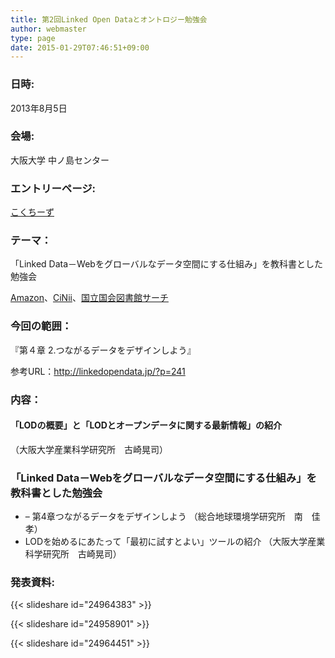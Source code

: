 ```yaml
---
title: 第2回Linked Open Dataとオントロジー勉強会
author: webmaster
type: page
date: 2015-01-29T07:46:51+09:00
---
```


### 日時:

2013年8月5日  

### 会場:

大阪大学 中ノ島センター  

### エントリーページ: 

[こくちーず][1]

### テーマ：

「Linked Data－Webをグローバルなデータ空間にする仕組み」を教科書とした勉強会  

[Amazon][2]、[CiNii][3]、[国立国会図書館サーチ][4]

### 今回の範囲：

『第４章 2.つながるデータをデザインしよう』  

参考URL：<http://linkedopendata.jp/?p=241>

### 内容：  

#### 「LODの概要」と「LODとオープンデータに関する最新情報」の紹介

（大阪大学産業科学研究所　古崎晃司）  

### 「Linked Data－Webをグローバルなデータ空間にする仕組み」を教科書とした勉強会

- &#8211; 第4章つながるデータをデザインしよう
  （総合地球環境学研究所　南　佳孝）
- LODを始めるにあたって「最初に試すとよい」ツールの紹介
  （大阪大学産業科学研究所　古崎晃司）

### 発表資料:  

{{< slideshare id="24964383" >}}

{{< slideshare id="24958901" >}}

{{< slideshare id="24964451" >}}


 [1]: http://kokucheese.com/event/index/101729/
 [2]: http://www.amazon.co.jp/Linked-Data-Web%E3%82%92%E3%82%B0%E3%83%AD%E3%83%BC%E3%83%90%E3%83%AB%E3%81%AA%E3%83%87%E3%83%BC%E3%82%BF%E7%A9%BA%E9%96%93%E3%81%AB%E3%81%99%E3%82%8B%E4%BB%95%E7%B5%84%E3%81%BF-%E3%83%88%E3%83%A0-%E3%83%92%E3%83%BC%E3%82%B9/dp/4764904276
 [3]: http://ci.nii.ac.jp/ncid/BB11534438
 [4]: http://iss.ndl.go.jp/books/R100000002-I024201703-00